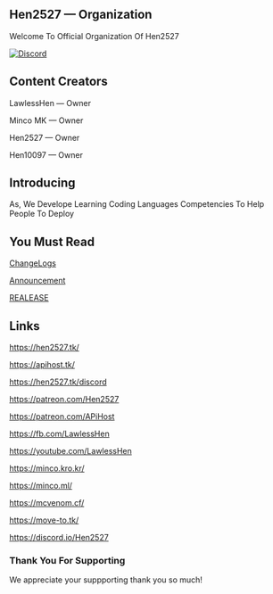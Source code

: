 ## Hen2527 — Organization
Welcome To Official Organization Of Hen2527

[![Discord](https://img.shields.io/discord/800561861472026646?color=%237289da&label=Discord&logo=Discord&logoColor=%2300ff00&style=plastic)](https://discord.io/Hen2527)

## Content Creators

LawlessHen — Owner

Minco MK — Owner

Hen2527 — Owner

Hen10097 — Owner


## Introducing
As, We Develope Learning Coding Languages Competencies To Help People To Deploy

## You Must Read
[ChangeLogs](/CHANGELOGS.md)

[Announcement](/ANNOUNCEMENT.md)

[REALEASE](/REALEASE.md)

## Links
 https://hen2527.tk/

 https://apihost.tk/

 https://hen2527.tk/discord 

 https://patreon.com/Hen2527

 https://patreon.com/APiHost

 https://fb.com/LawlessHen

 https://youtube.com/LawlessHen

 https://minco.kro.kr/

 https://minco.ml/

 https://mcvenom.cf/

 https://move-to.tk/

 https://discord.io/Hen2527

### Thank You For Supporting
We appreciate your suppporting thank you so much! 
